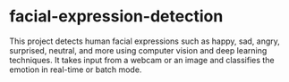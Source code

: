 # facial-expression-detection
This project detects human facial expressions such as happy, sad, angry, surprised, neutral, and more using computer vision and deep learning techniques. It takes input from a webcam or an image and classifies the emotion in real-time or batch mode.
